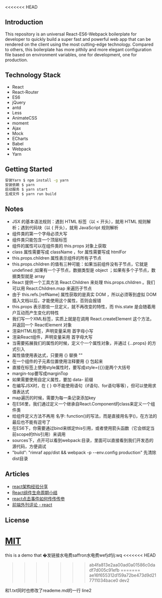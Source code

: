 <<<<<<< HEAD
## Introduction

This repository is an universal React-ES6-Webpack boilerplate for developer to quickly build a super fast and powerful web app that can be rendered on the client using the most cutting-edge technology. Compared to others, this boilerplate has more pithily and more elegant configuration file based on environment variables, one for development, one for production.

## Technology Stack
- React
- React-Router
- ES6
- jQuery
- antd
- Less
- AnimateCSS
- moment
- Ajax
- Mock
- ECharts
- Babel
- Webpack
- Yarn

## Getting Started

```sh
安装Yarn $ npm install -g yarn
安装依赖 $ yarn
启动服务 $ yarn start
生成文件 $ yarn run build
```
## Notes

- JSX 的基本语法规则：遇到 HTML 标签（以 < 开头），就用 HTML 规则解析；遇到代码块（以 { 开头），就用 JavaScript 规则解析
- 组件类的第一个字母必须大写
- 组件类只能包含一个顶层标签
- 组件的属性可以在组件类的 this.props 对象上获取
- class 属性需要写成 className ，for 属性需要写成 htmlFor
- this.props.children 属性表示组件的所有子节点
- this.props.children 的值有三种可能：如果当前组件没有子节点，它就是 undefined ;如果有一个子节点，数据类型是 object ；如果有多个子节点，数据类型就是 array
- React 提供一个工具方法 React.Children 来处理 this.props.children 。我们可以用 React.Children.map 来遍历子节点
- 由于 this.refs.[refName] 属性获取的是真实 DOM ，所以必须等到虚拟 DOM 插入文档以后，才能使用这个属性，否则会报错
- this.props 表示那些一旦定义，就不再改变的特性，而 this.state 是会随着用户互动而产生变化的特性
- 我们写一个XML标签，实质上就是在调用 React.createElement 这个方法，并返回一个 ReactElement 对象
- 渲染HTML标签，声明变量采用 首字母小写
- 渲染React组件，声明变量采用 首字母大写
- 当需要拓展我们的属性的时候，定义个一个属性对象，并通过 {…props} 的方式引入
- 属性值使用表达式，只要用 {} 替换 ""
- 在一个组件的子元素位置使用注释要用 {} 包起来 
- 直接在标签上使用style属性时，要写成style={{}}是两个大括号
- margin-top要写成marginTop
- 如果需要使用自定义属性，要加 data- 前缀
- 在编写JSX时，在 { } 中不能使用语句（if语句、for语句等等），但可以使用求值表达式
- map遍历的时候，需要为每一条记录添加key
- 在ES6里，我们通过定义一个继承自React.Component的class来定义一个组件类
- 给组件定义方法不再用 名字: function()的写法，而是直接用名字()，在方法的最后也不能有逗号了
- 在ES6下，你需要通过bind来绑定this引用，或者使用箭头函数（它会绑定当前scope的this引用）来调用
- sources下，点开可以看到webpack:目录，里面可以直接看到我们开发态的源代码，方便调试
- "build": "rimraf app/dist && webpack -p --env.config production" 先清除dist目录

## Articles
- [react架构经验分享](https://segmentfault.com/blog/hyyreact)
- [React组件生命周期小结](http://www.jianshu.com/p/4784216b8194)
- [react点击事件如何传传传参](https://segmentfault.com/q/1010000004185137)
- [前端外刊评论 - react](https://zhuanlan.zhihu.com/FrontendMagazine?topic=React)


## License

[MIT](https://github.com/chikara-chan/react-isomorphic-boilerplate/blob/master/LICENSE)
=======
this is a demo that �发链接水电费saffron水电费wefjdfjlj:wq
<<<<<<< HEAD
>>>>>>> ab4fa813e2aa00ad0a01586c0dadf7d005c91efb
=======
>>>>>>> ae16f655312d159a72be473d9d217711034bace0
>>>>>>> dev2

和1.txt同时也修改了reademe.md的一行
line2